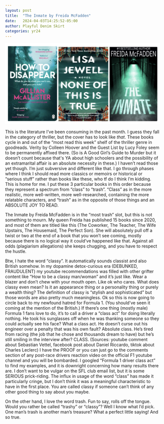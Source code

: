 ```yaml
---
layout: post
title:  "The Inmate by Freida McFadden"
date:   2024-04-03T14:25:52-05:00
author: Playful Denim Skirt
categories: yr24
---
```

![thrillers](/pics/2024-04-03-1.png "thirllers")

This is the literature I’ve been consuming in the past month. I guess they fall in the category of thriller, but the cover has to look like *that*. These books cycle in and out of the “most read this week” shelf of the thriller genre in goodreads. Verity by Colleen Hoover and the Guest List by Lucy Foley seem to be permanently affixed there. (So is A Good Girl’s Guide to Murder but it doesn’t count because that's YA about high schoolers and the possibility of an extramarital affair is an absolute necessity in these.) I haven’t read those yet though. I’m just subversive and different like that. I go through phases where I think I should read more classics or memoirs or historical or “serious stuff” rather than books like these, who tf do I think I’m kidding. This is home for me. I put these 3 particular books in this order because they represent a spectrum from “class” to “trash”. “Class” as in the more realistic, more well-written, more well-researched, containing the more relatable characters, and “trash” as in the opposite of those things and an ABSOLUTE JOY TO READ. 

The Inmate by Freida McFadden is in the “most trash” slot, but this is not something to mourn. My queen Freida has published 15 books since 2020, and most of them are titled like this (The Coworker, The Teacher, The Wife Upstairs, The Housemaid, The Perfect Son). She will absolutely pull off a twist or two at the end of a book that you won’t see coming, mostly because there is no logical way it could’ve happened like that. Against all odds (plagiarism allegations) she keeps chugging, and you have to respect the hustle.

Btw, I hate the word “classy”. It automatically sounds classist and also British somehow. In my dopamine detox-curious era (DEBUNKED, FRAUDULENT) my youtube recommendations was filled with other grifter content like “How to be a classy man/woman” and it’s just like. Wear a blazer and don’t chew with your mouth open. Like ok who cares. What does classy even mean? Is it an appearance thing or a personality thing or purely a wealth thing? The definition of classy is “stylish and sophisticated” but those words are also pretty much meaningless. Ok so this is now going to circle back to my newfound hatred for Formula 1. (You should’ve seen it coming at the mention of the British.) If there’s one thing (mostly male) Formula 1 fans love to do, it’s to call a driver a “class act” for doing literally nothing. He took his sunglasses off when he was thanking someone so they could actually see his face? What a class act. He doesn’t curse out his engineer over a penalty that was his own fault? Absolute class. He’s tired from racing (the job that he chose and thousands dream to have) but he’s still smiling in the interview after? CLASS. (Sources: youtube comment about Sebastian Vettel, facebook post about Daniel Riccardo, tiktok about Charles Leclerc) I have the PROOF or you can just go to the comments section of any post-race drivers reaction video on the official F1 youtube channel and you will be bombarded. I googled “Formula 1 driver class act” to find my examples, and it is downright concerning how many results there are. I don’t want to be vulgar on the SFL club email list, but it is some SERIOUS prick-riding. The influx in usage of the word “class” has made it particularly cringe, but I don’t think it was a meaningful characteristic to have in the first place. You are called classy if someone can’t think of any other good thing to say about you maybe. 

On the other hand, I love the word trash. Fun to say, rolls off the tongue. Would you rather be called “trashy” or “classy”? Well I know what I’d pick. One man’s trash is another man’s treasure? What a perfect little saying! And so true. 
